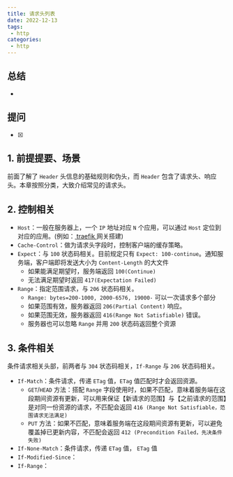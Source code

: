 ```yaml
---
title: 请求头列表
date: 2022-12-13
tags:
 - http
categories: 
 - http
---
```



## 总结
-   





## 提问
- [x] 





## 1. 前提提要、场景
前面了解了 `Header` 头信息的基础规则和伪头，而 `Header` 包含了请求头、响应头。本章按照分类，大致介绍常见的请求头。



## 2. 控制相关
- `Host`：一般在服务器上，一个 `IP` 地址对应 `N` 个应用，可以通过 `Host` 定位到对应的应用。(例如：[ traefik ](https://github.com/traefik/traefik) 网关搭建)
- `Cache-Control`：做为请求头字段时，控制客户端的缓存策略。
- `Expect`：与 `100` 状态码相关。目前规定只有 `Expect: 100-continue`。通知服务端，客户端即将发送大小为 `Content-Length` 的大文件
  - 如果能满足期望时，服务端返回 `100(Continue)`
  - 无法满足期望时返回 `417(Expectation Failed)`
- `Range`：指定范围请求，与 `206` 状态码相关。
  - `Range: bytes=200-1000, 2000-6576, 19000-` 可以一次请求多个部分
  - 如果范围有效，服务器返回 `206(Partial Content)` 响应。
  - 如果范围无效，服务器返回 `416(Range Not Satisfiable)` 错误。
  - 服务器也可以忽略 `Range` 并用 `200` 状态码返回整个资源



## 3. 条件相关
条件请求相关头部，前两者与 `304` 状态码相关，`If-Range` 与 `206` 状态码相关。
- `If-Match`：条件请求，传递 `ETag` 值，`ETag` 值匹配时才会返回资源。
  - `GET`/`HEAD` 方法：搭配 `Range` 字段使用时，如果不匹配，意味着服务端在这段期间资源有更新，可以用来保证【新请求的范围】与【之前请求的范围】是对同一份资源的请求，不匹配会返回 `416 (Range Not Satisfiable，范围请求无法满足)`
  - `PUT` 方法：如果不匹配，意味着服务端在这段期间资源有更新，可以避免覆盖掉已更新内容，不匹配会返回 `412 (Precondition Failed，先决条件失败)` 
- `If-None-Match`：条件请求，传递 `ETag` 值， `ETag` 值 
- `If-Modified-Since`：
- `If-Range`：

